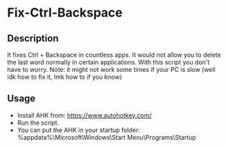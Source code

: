 
# Fix-Ctrl-Backspace
## Description
It fixes Ctrl + Backspace in countless apps. It would not allow you to delete the last word normally in certain applications. With this script you don't have to worry.
Note: it might not work some times if your PC is slow (well idk how to fix it, lmk how to if you know)
## Usage
- Install AHK
from: https://www.autohotkey.com/
- Run the script.
- You can put the AHK in your startup folder: %appdata%\Microsoft\Windows\Start Menu\Programs\Startup
